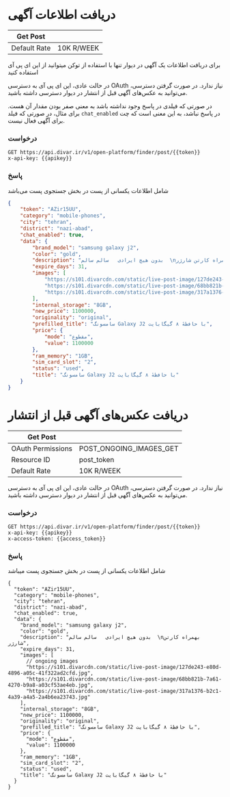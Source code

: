 # دریافت اطلاعات آگهی

| Get Post     |            |
|--------------|------------|
| Default Rate | 10K R/WEEK |

برای دریافت اطلاعات یک آگهی در دیوار تنها با استفاده از توکن میتوانید از این ای پی آی استفاده کنید 

در حالت عادی، این ای پی آی به دسترسی OAuth نیاز ندارد. در صورت گرفتن دسترسی، می‌توانید به عکس‌های آگهی قبل از انتشار در دیوار دسترسی داشته باشید.

در صورتی که فیلدی در پاسخ وجود نداشته باشد به معنی صفر بودن مقدار آن هست. برای مثال، در صورتی که فیلد `chat_enabled` در پاسخ نباشد، به این معنی است که چت برای آگهی فعال نیست.


### درخواست

```http request
GET https://api.divar.ir/v1/open-platform/finder/post/{{token}}
x-api-key: {{apikey}}
```

### پاسخ

شامل اطلاعات یکسانی از پست در بخش جستجوی پست می‌باشد 

```json
{
    "token": "AZir15UU",
    "category": "mobile-phones",
    "city": "tehran",
    "district": "nazi-abad",
    "chat_enabled": true,
    "data": {
        "brand_model": "samsung galaxy j2",
        "color": "gold",
        "description": "بدون هیچ ایرادی   سالم سالم  \nبهمراه کارتن شارژر",
        "expire_days": 31,
        "images": [
            "https://s101.divarcdn.com/static/live-post-image/127de243-e80d-4896-a05c-41f322ad2cfd.jpg",
            "https://s101.divarcdn.com/static/live-post-image/68bb821b-7a61-4270-b9a8-a03cf53ae4eb.jpg",
            "https://s101.divarcdn.com/static/live-post-image/317a1376-b2c1-4a39-a4a5-2a4b6ea23743.jpg"
        ],
        "internal_storage": "8GB",
        "new_price": 1100000,
        "originality": "original",
        "prefilled_title": "سامسونگ Galaxy J2 با حافظهٔ ۸ گیگابایت",
        "price": {
            "mode": "مقطوع",
            "value": 1100000
        },
        "ram_memory": "1GB",
        "sim_card_slot": "2",
        "status": "used",
        "title": "سامسونگ Galaxy J2 با حافظهٔ ۸ گیگابایت"
    }
}
```

# دریافت عکس‌های آگهی قبل از انتشار

| Get Post          |                         |
|-------------------|-------------------------|
| OAuth Permissions | POST_ONGOING_IMAGES_GET |
| Resource ID       | post_token              |
| Default Rate      | 10K R/WEEK              |

در حالت عادی، این ای پی آی به دسترسی OAuth نیاز ندارد. در صورت گرفتن دسترسی، می‌توانید به عکس‌های آگهی قبل از انتشار در دیوار دسترسی داشته باشید.


### درخواست

```http request
GET https://api.divar.ir/v1/open-platform/finder/post/{{token}}
x-api-key: {{apikey}}
x-access-token: {{access_token}}
```

### پاسخ

شامل اطلاعات یکسانی از پست در بخش جستجوی پست میباشد 

```json5
{
  "token": "AZir15UU",
  "category": "mobile-phones",
  "city": "tehran",
  "district": "nazi-abad",
  "chat_enabled": true,
  "data": {
    "brand_model": "samsung galaxy j2",
    "color": "gold",
    "description": "بدون هیچ ایرادی   سالم سالم  \nبهمراه کارتن شارژر",
    "expire_days": 31,
    "images": [
      // ongoing images
      "https://s101.divarcdn.com/static/live-post-image/127de243-e80d-4896-a05c-41f322ad2cfd.jpg",
      "https://s101.divarcdn.com/static/live-post-image/68bb821b-7a61-4270-b9a8-a03cf53ae4eb.jpg",
      "https://s101.divarcdn.com/static/live-post-image/317a1376-b2c1-4a39-a4a5-2a4b6ea23743.jpg"
    ],
    "internal_storage": "8GB",
    "new_price": 1100000,
    "originality": "original",
    "prefilled_title": "سامسونگ Galaxy J2 با حافظهٔ ۸ گیگابایت",
    "price": {
      "mode": "مقطوع",
      "value": 1100000
    },
    "ram_memory": "1GB",
    "sim_card_slot": "2",
    "status": "used",
    "title": "سامسونگ Galaxy J2 با حافظهٔ ۸ گیگابایت"
  }
}
```
